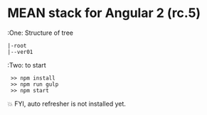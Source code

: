 # MEAN stack for Angular 2 (rc.5)

:One: Structure of tree
```
|-root
|--ver01
```


:Two: to start
```
 >> npm install
 >> npm run gulp
 >> npm start
```

:boom: FYI, auto refresher is not installed yet.





